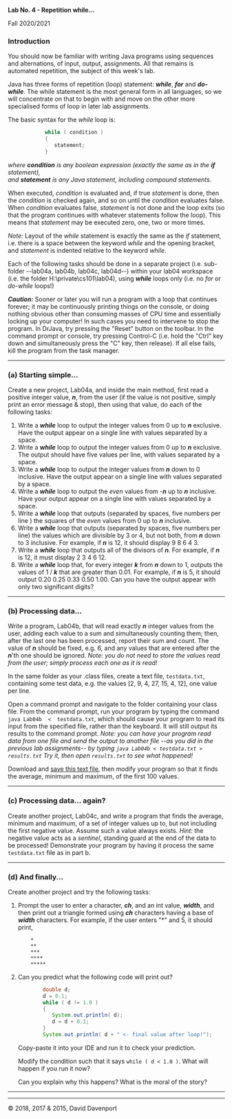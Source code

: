  **Lab No. 4  - Repetition while...**

 Fall 2020/2021

### Introduction

You should now be familiar with writing Java programs using sequences and alternations, of input, output, assignments. All that remains is automated repetition, the subject of this week's lab. 

Java has three forms of repetition (loop) statement: ***while***, ***for*** and ***do-while***. The while statement is the most general form in all languages, so we will concentrate on that to begin with and move on the other more specialised forms of loop in later lab assignments.

The basic syntax for the _while_ loop is:
```java
			while ( condition )
			{
			   statement;
			}
```
  *where **condition** _is any boolean expression (exactly the same as in the_ **if** _statement),  
and_ **statement** _is any Java statement, including compound statements._*

When executed, _condition_ is evaluated and, if true _statement_ is done, then the _condition_ is checked again, and so on until the _condition_ evaluates false. When _condition_ evaluates false, _statement_ is not done and the loop exits (so that the program continues with whatever statements follow the loop). This means that _statement_ may be executed zero, one, two or more times.

_Note:_ Layout of the _while_ statement is exactly the same as the _if_ statement, i.e. there is a space between the keyword _while_ and the opening bracket, and _statement_ is indented relative to the keyword _while_.

Each of the following tasks should be done in a separate project (i.e. sub-folder --lab04a, lab04b, lab04c, lab04d--) within your lab04 workspace (i.e. the folder H:\\private\\cs101\\lab04), using ***while*** loops only (i.e. no _for_ or _do-while_ loops!)

**_Caution:_** Sooner or later you will run a program with a loop that continues forever; it may be continuously printing things on the console, or doing nothing obvious other than consuming masses of CPU time and essentially locking up your computer! In such cases you need to intervene to stop the program. In DrJava, try pressing the "Reset" button on the toolbar. In the command prompt or console, try pressing Control-C (i.e. hold the "Ctrl" key down and simultaneously press the "C" key, then release). If all else fails, kill the program from the task manager.

* * *

### (a) Starting simple...

Create a new project, Lab04a, and inside the main method, first read a positive integer value,  **_n_**, from the user (if the value is not positive, simply print an error message & stop), then using that value, do each of the following tasks:

1.  Write a ***while*** loop to output the integer values from 0 up to **_n_** exclusive. Have the output appear on a single line with values separated by a space.
2.  Write a ***while*** loop to output the integer values from 0 up to **_n_** exclusive. The output should have five values per line, with values separated by a space.
3.  Write a ***while*** loop to output the integer values from **_n_** down to 0 inclusive. Have the output appear on a single line with values separated by a space.
4.  Write a ***while*** loop to output the _even_ values from \-**_n_** up to **_n_** inclusive. Have your output appear on a single line with values separated by a space.
5.  Write a ***while*** loop that outputs (separated by spaces, five numbers per line ) the squares of the _even_ values from 0 up to **_n_** inclusive. 
6.  Write a ***while*** loop that outputs (separated by spaces, five numbers per line) the values which are divisible by 3 or 4, but not both, from **_n_** down to 3 inclusive.  For example, if **_n_** is 12, it should display 9 8 6 4 3.
7.  Write a ***while*** loop that outputs all of the divisors of **_n_**. For example, if **_n_** is 12, it must display 2 3 4 6 12.
8.  Write a ***while*** loop that, for every integer **_k_** from **_n_** down to 1, outputs the values of 1 / **_k_**  that are greater than 0.01. For example, if **_n_** is 5, it should output 0.20 0.25 0.33 0.50 1.00. Can you have the output appear with only two significant digits?

* * *

### (b) Processing data...

Write a program, Lab04b, that will read exactly ***n*** integer values from the user, adding each value to a sum and simultaneously counting them; then, after the last one has been processed, report their sum and count. The value of ***n*** should be fixed, e.g. 6, and any values that are entered after the ***n***'th one should be ignored. _Note: you do not need to store the values read from the user; simply process each one as it is read!_

In the same folder as your .class files, create a text file, ``testdata.txt``, containing some test data, e.g. the values \[2, 9, 4, 27, 15, 4, 12\], one value per line.

Open a command prompt and navigate to the folder containing your class file. From the command prompt, run your program by typing the command ``java Lab04b  <  testdata.txt``, which should cause your program to read its input from the specified file, rather than the keyboard. It will still output its results to the command prompt. _Note: you can have your program read data from one file and send the output to another file --as you did in the previous lab assignments-- by typing ``java Lab04b < testdata.txt > results.txt`` Try it, then open ``results.txt`` to see what happened!_

Download and [save this text file](http://web.archive.org/web/20191227214711/http://www.cs.bilkent.edu.tr/~david/cs101/assignments/lab04/realdata.txt), then modify your program so that it finds the average, minimum and maximum, of the first 100 values.

* * *

### (c) Processing data... again?

Create another project, Lab04c, and write a program that finds the average, minimum and maximum, of a set of integer values up to, but not including the first negative value. Assume such a value always exists. _Hint:_ the negative value acts as a _sentinel_, standing guard at the end of the data to be processed! Demonstrate your program by having it process the same ``testdata.txt`` file as in part b.

* * *

### (d) And finally...

Create another project and try the following tasks:

1.  Prompt the user to enter a character, ***ch***, and an int value, ***width***, and then print out a triangle formed using ***ch*** characters having a base of ***width*** characters. For example, if the user enters "*" and 5, it should print,
    
			*
			**
			***
			****
			*****
    
2.  Can you predict what the following code will print out?
    
    ```java
			double d;
			d = 0.1;
			while ( d != 1.0 )
			{
			   System.out.println( d);
		       d = d + 0.1;
			}
			System.out.println( d + " <- final value after loop!");
    ```
    
    Copy-paste it into your IDE and run it to check your prediction.
    
    Modify the condition such that it says ``while ( d < 1.0 )``. What will happen if you run it now?  
    
    Can you explain why this happens? What is the moral of the story?
    

* * *

* * *

© 2018, 2017 & 2015, David Davenport